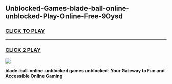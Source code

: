 
## Unblocked-Games-blade-ball-online-unblocked-Play-Online-Free-90ysd
<h3>
<a href="https://premium76.site?title=blade-ball-online-unblocked&ref=26A">CLICK TO PLAY</a></h3>
<hr>

<h3>
<a href="https://premium76.site?title=blade-ball-online-unblocked&ref=26A">CLICK 2 PLAY</a>
  
</h3>

<a href="https://premium76.site?title=blade-ball-online-unblocked&ref=26A"><img src="https://clearcache.store/games.png"></a>


**blade-ball-online-unblocked games unblocked: Your Gateway to Fun and Accessible Online Gaming**
